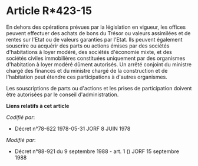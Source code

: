 # Article R*423-15

En dehors des opérations prévues par la législation en vigueur, les offices peuvent effectuer des achats de bons du Trésor ou
valeurs assimilées et de rentes sur l'Etat ou de valeurs garanties par l'Etat. Ils peuvent également souscrire ou acquérir
des parts ou actions émises par des sociétés d'habitations à loyer modéré, des sociétés d'économie mixte, et des sociétés
civiles immobilières constituées uniquement par des organismes d'habitation à loyer modéré dûment autorisés. Un arrêté
conjoint du ministre chargé des finances et du ministre chargé de la construction et de l'habitation peut étendre ces
participations à d'autres organismes.

Les souscriptions de parts ou d'actions et les prises de participation doivent être autorisées par le conseil
d'administration.

**Liens relatifs à cet article**

_Codifié par_:

  - Décret n°78-622 1978-05-31 JORF 8 JUIN 1978

_Modifié par_:

  - Décret n°88-921 du 9 septembre 1988 - art. 1 () JORF 15 septembre 1988

